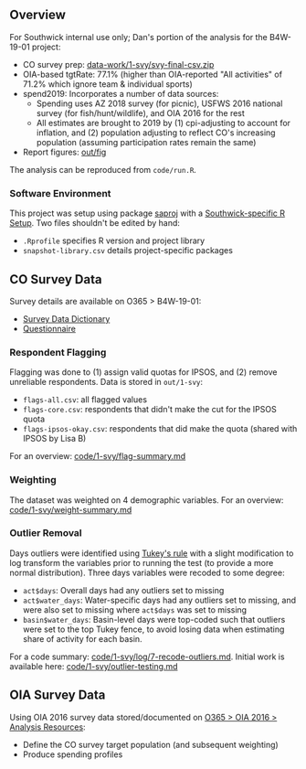 
## Overview

For Southwick internal use only; Dan's portion of the analysis for the B4W-19-01 project:

- CO survey prep: [data-work/1-svy/svy-final-csv.zip](data-work/1-svy/svy-final-csv.zip)
- OIA-based tgtRate: 77.1% (higher than OIA-reported "All activities" of 71.2% which ignore team & individual sports)
- spend2019: Incorporates a number of data sources:
    + Spending uses AZ 2018 survey (for picnic), USFWS 2016 national survey (for fish/hunt/wildlife), and OIA 2016 for the rest
    + All estimates are brought to 2019 by (1) cpi-adjusting to account for inflation, and (2) population adjusting to reflect CO's increasing population (assuming participation rates remain the same)
- Report figures: [out/fig](out/fig)

The analysis can be reproduced from `code/run.R`.

### Software Environment

This project was setup using package [saproj](https://github.com/southwick-associates/saproj) with a [Southwick-specific R Setup](https://github.com/southwick-associates/R-setup). Two files shouldn't be edited by hand:

- `.Rprofile` specifies R version and project library
- `snapshot-library.csv` details project-specific packages

## CO Survey Data

Survey details are available on O365 > B4W-19-01:

- [Survey Data Dictionary](https://southwickassociatesinc.sharepoint.com/:x:/s/B4W-19-01/EUfzP3tm7O5Kpim_RuhzFzABWy7W_i-17pSKllDirAeU9g?e=LAeALG)
- [Questionnaire](https://southwickassociatesinc.sharepoint.com/:w:/s/B4W-19-01/ESlQqzDJbg5BplbAPakEnoEBL8F7pUZLftXywcK4F01exA?e=hfEiig)

### Respondent Flagging

Flagging was done to (1) assign valid quotas for IPSOS, and (2) remove unreliable respondents. Data is stored in `out/1-svy`:

- `flags-all.csv`: all flagged values
- `flags-core.csv`: respondents that didn't make the cut for the IPSOS quota
- `flags-ipsos-okay.csv`: respondents that did make the quota (shared with IPSOS by Lisa B)

For an overview: [code/1-svy/flag-summary.md](code/1-svy/flag-summary.md)

### Weighting

The dataset was weighted on 4 demographic variables. For an overview:  [code/1-svy/weight-summary.md](code/1-svy/weight-summary.md)

### Outlier Removal

Days outliers were identified using [Tukey's rule]( https://en.wikipedia.org/wiki/Outlier#Tukey%27s_fences) with a slight modification to log transform the variables prior to running the test (to provide a more normal distribution). Three days variables were recoded to some degree:

- `act$days`: Overall days had any outliers set to missing
- `act$water_days`: Water-specific days had any outliers set to missing, and were also set to missing where `act$days` was set to missing
- `basin$water_days`: Basin-level days were top-coded such that outliers were set to the top Tukey fence, to avoid losing data when estimating share of activity for each basin.

For a code summary:  [code/1-svy/log/7-recode-outliers.md](code/1-svy/log/7-recode-outliers.md). 
Initial work is available here: [code/1-svy/outlier-testing.md](code/1-svy/outlier-testing.md)

## OIA Survey Data

Using OIA 2016 survey data stored/documented on [O365 > OIA 2016 > Analysis Resources](https://southwickassociatesinc.sharepoint.com/:w:/s/oia2016-001recreationeconreport/EdZ4EMXUfXtKsEurnqCqlbcBbxarVPTtLkyCNiYti18vUA?e=zvmc87):

- Define the CO survey target population (and subsequent weighting)
- Produce spending profiles
